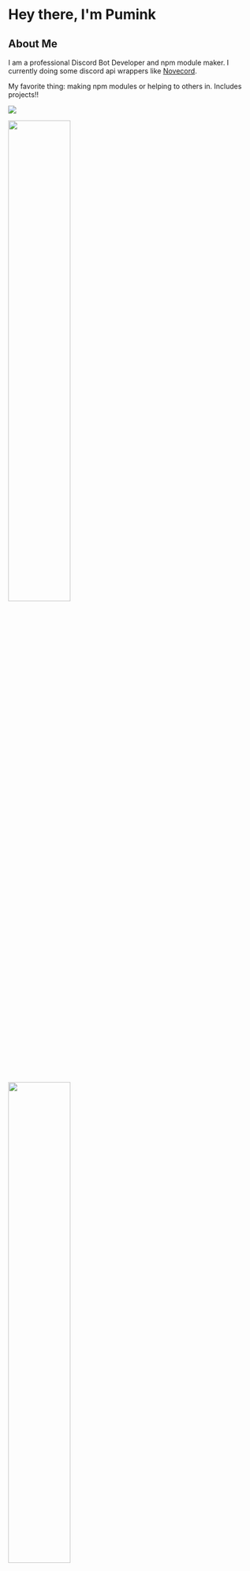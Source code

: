 # Hey there, I'm Pumink

## About Me
I am a professional Discord Bot Developer and npm module maker. I currently doing some discord api wrappers like [Novecord](https://novecord.vercel.app).

My favorite thing: making npm modules or helping to others in. Includes projects!!

![](https://hit.yhype.me/github/profile?user_id=215373782)

<img width="50%" src="https://github-readme-stats.vercel.app/api?username=puminkk&count_private=true&include_all_commits=true&show_icons=true&theme=onedark&icon_color=fff&hide_border=true">
<img width="50%" src="https://github-readme-stats.vercel.app/api/top-langs?username=puminkk&theme=onedark&layout=compact&hide_border=true&langs_count=25">
<img width="50%" src="https://github-readme-streak-stats.herokuapp.com?user=puminkk&theme=onedark&hide_border=true">
